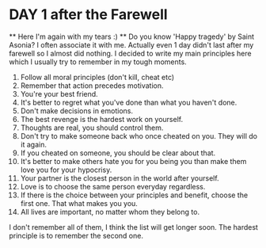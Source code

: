 # DAY 1 after the Farewell

** Here I'm again with my tears :)
** Do you know 'Happy tragedy' by Saint Asonia? I often associate it with me.
Actually even 1 day didn't last after my farewell so I almost did nothing.
I decided to write my main principles here which I usually try to remember in my tough moments.

1. Follow all moral principles (don't kill, cheat etc)
2. Remember that action precedes motivation.
3. You're your best friend.
4. It's better to regret what you've done than what you haven't done.
5. Don't make decisions in emotions.
6. The best revenge is the hardest work on yourself.
7. Thoughts are real, you should control them.
8. Don't try to make someone back who once cheated on you. They will do it again.
9. If you cheated on someone, you should be clear about that.
10. It's better to make others hate you for you being you than make them love you for your hypocrisy.
11. Your partner is the closest person in the world after yourself.
12. Love is to choose the same person everyday regardless.
13. If there is the choice between your principles and benefit, choose the first one. That what makes you you.
14. All lives are important, no matter whom they belong to.

I don't remember all of them, I think the list will get longer soon.
The hardest principle is to remember the second one.
